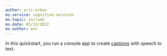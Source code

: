 ```yaml
---
author: eric-urban
ms.service: cognitive-services
ms.topic: include
ms.date: 03/13/2022
ms.author: eur
---
```


In this quickstart, you run a console app to create [captions](~/articles/cognitive-services/speech-service/captioning-concepts.md) with speech to text.
